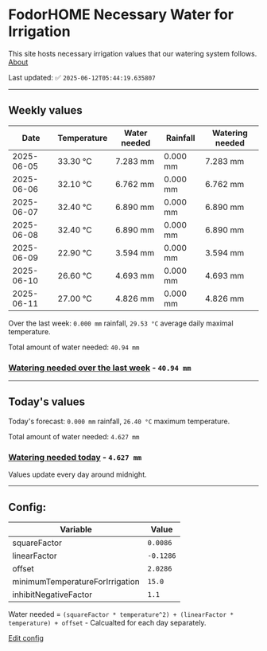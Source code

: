 # FodorHOME Necessary Water for Irrigation

This site hosts necessary irrigation values that our watering system follows. [About](https://github.com/redyau/irrigation)

Last updated: ✅ `2025-06-12T05:44:19.635807`

---

## Weekly values

| Date | Temperature | Water needed | Rainfall | Watering needed |
|-----|-----|-----|-----|-----|
| 2025-06-05 | 33.30 °C | 7.283 mm | 0.000 mm | 7.283 mm |
| 2025-06-06 | 32.10 °C | 6.762 mm | 0.000 mm | 6.762 mm |
| 2025-06-07 | 32.40 °C | 6.890 mm | 0.000 mm | 6.890 mm |
| 2025-06-08 | 32.40 °C | 6.890 mm | 0.000 mm | 6.890 mm |
| 2025-06-09 | 22.90 °C | 3.594 mm | 0.000 mm | 3.594 mm |
| 2025-06-10 | 26.60 °C | 4.693 mm | 0.000 mm | 4.693 mm |
| 2025-06-11 | 27.00 °C | 4.826 mm | 0.000 mm | 4.826 mm |


Over the last week: `0.000 mm` rainfall, `29.53 °C` average daily maximal temperature.

Total amount of water needed: `40.94 mm`

### [Watering needed over the last week](lastweek.txt) - `40.94 mm`

---

## Today's values

Today's forecast: `0.000 mm` rainfall, `26.40 °C` maximum temperature.

Total amount of water needed: `4.627 mm`

### [Watering needed today](today.txt) - `4.627 mm`

Values update every day around midnight.

---

## Config:

| Variable | Value |
|-----|-----|
| squareFactor | `0.0086` |
| linearFactor | `-0.1286` |
| offset | `2.0286` |
| minimumTemperatureForIrrigation | `15.0` |
| inhibitNegativeFactor | `1.1` |

Water needed = `(squareFactor * temperature^2) + (linearFactor * temperature) + offset` - Calcualted for each day separately.

[Edit config](https://github.com/RedyAu/irrigation/edit/main/config.json)
